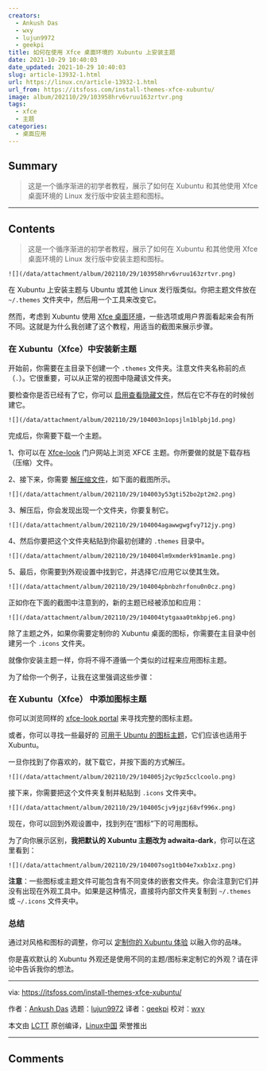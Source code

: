 ```yaml
---
creators:
  - Ankush Das
  - wxy
  - lujun9972
  - geekpi
title: 如何在使用 Xfce 桌面环境的 Xubuntu 上安装主题
date: 2021-10-29 10:40:03
date_updated: 2021-10-29 10:40:03
slug: article-13932-1.html
url: https://linux.cn/article-13932-1.html
url_from: https://itsfoss.com/install-themes-xfce-xubuntu/
image: album/202110/29/103958hrv6vruu163zrtvr.png
tags:
  - xfce
  - 主题
categories:
  - 桌面应用
---
```


## Summary

> 这是一个循序渐进的初学者教程，展示了如何在 Xubuntu 和其他使用 Xfce 桌面环境的 Linux 发行版中安装主题和图标。

***

<!-- more -->

## Contents

> 
> 这是一个循序渐进的初学者教程，展示了如何在 Xubuntu 和其他使用 Xfce 桌面环境的 Linux 发行版中安装主题和图标。
> 
> 
> 

`![](/data/attachment/album/202110/29/103958hrv6vruu163zrtvr.png)`

在 Xubuntu 上安装主题与 Ubuntu 或其他 Linux 发行版类似。你把主题文件放在 `~/.themes` 文件夹中，然后用一个工具来改变它。

然而，考虑到 Xubuntu 使用 [Xfce 桌面环境](https://xfce.org/)，一些选项或用户界面看起来会有所不同。这就是为什么我创建了这个教程，用适当的截图来展示步骤。

### 在 Xubuntu（Xfce）中安装新主题

开始前，你需要在主目录下创建一个 `.themes` 文件夹。注意文件夹名称前的点（`.`）。它很重要，可以从正常的视图中隐藏该文件夹。

要检查你是否已经有了它，你可以 [启用查看隐藏文件](https://itsfoss.com/hide-folders-and-show-hidden-files-in-ubuntu-beginner-trick/)，然后在它不存在的时候创建它。

`![](/data/attachment/album/202110/29/104003n1opsjln1blpbj1d.png)`

完成后，你需要下载一个主题。

1、你可以在 [Xfce-look](https://www.xfce-look.org/browse?cat=138&ord=latest) 门户网站上浏览 XFCE 主题。你所要做的就是下载存档（压缩）文件。

2、接下来，你需要 [解压缩文件](https://itsfoss.com/unzip-linux/)，如下面的截图所示。

`![](/data/attachment/album/202110/29/104003y53gti52bo2pt2m2.png)`

3、解压后，你会发现出现一个文件夹，你要复制它。

`![](/data/attachment/album/202110/29/104004agawwgwgfvy712jy.png)`

4、然后你要把这个文件夹粘贴到你最初创建的 `.themes` 目录中。

`![](/data/attachment/album/202110/29/104004lm9xmderk91mam1e.png)`

5、最后，你需要到外观设置中找到它，并选择它/应用它以使其生效。

`![](/data/attachment/album/202110/29/104004pbnbzhrfonu0n0cz.png)`

正如你在下面的截图中注意到的，新的主题已经被添加和应用：

`![](/data/attachment/album/202110/29/104004tytgaaa0tmkbpje6.png)`

除了主题之外，如果你需要定制你的 Xubuntu 桌面的图标，你需要在主目录中创建另一个 `.icons` 文件夹。

就像你安装主题一样，你将不得不遵循一个类似的过程来应用图标主题。

为了给你一个例子，让我在这里强调这些步骤：

### 在 Xubuntu（Xfce） 中添加图标主题

你可以浏览同样的 [xfce-look portal](https://www.xfce-look.org/browse?cat=132&ord=latest) 来寻找完整的图标主题。

或者，你可以寻找一些最好的 [可用于 Ubuntu 的图标主题](https://itsfoss.com/best-icon-themes-ubuntu-16-04/)，它们应该也适用于 Xubuntu。

一旦你找到了你喜欢的，就下载它，并按下面的方式解压。

`![](/data/attachment/album/202110/29/104005j2yc9pz5cclcoolo.png)`

接下来，你需要把这个文件夹复制并粘贴到 `.icons` 文件夹中。

`![](/data/attachment/album/202110/29/104005cjv9jgzj68vf996x.png)`

现在，你可以回到外观设置中，找到列在“图标”下的可用图标。

为了向你展示区别，**我把默认的 Xubuntu 主题改为 adwaita-dark**，你可以在这里看到：

`![](/data/attachment/album/202110/29/104007sog1tb04e7xxb1xz.png)`

**注意**：一些图标或主题文件可能包含有不同变体的嵌套文件夹。你会注意到它们并没有出现在外观工具中。如果是这种情况，直接将内部文件夹复制到 `~/.themes` 或 `~/.icons` 文件夹中。

### 总结

通过对风格和图标的调整，你可以 [定制你的 Xubuntu 体验](https://itsfoss.com/customize-xfce/) 以融入你的品味。

你是喜欢默认的 Xubuntu 外观还是使用不同的主题/图标来定制它的外观？请在评论中告诉我你的想法。

---

via: <https://itsfoss.com/install-themes-xfce-xubuntu/>

作者：[Ankush Das](https://itsfoss.com/author/ankush/) 选题：[lujun9972](https://github.com/lujun9972) 译者：[geekpi](https://github.com/geekpi) 校对：[wxy](https://github.com/wxy)

本文由 [LCTT](https://github.com/LCTT/TranslateProject) 原创编译，[Linux中国](https://linux.cn/) 荣誉推出

***

## Comments
